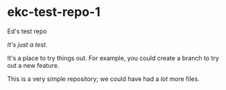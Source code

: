 # ekc-test-repo-1
 Ed's test repo

 *It's just a test.*

 It's a place to try things out. For example, you could create a branch to try out a new feature.

This is a very simple repository; we could have had a *lot* more files.
